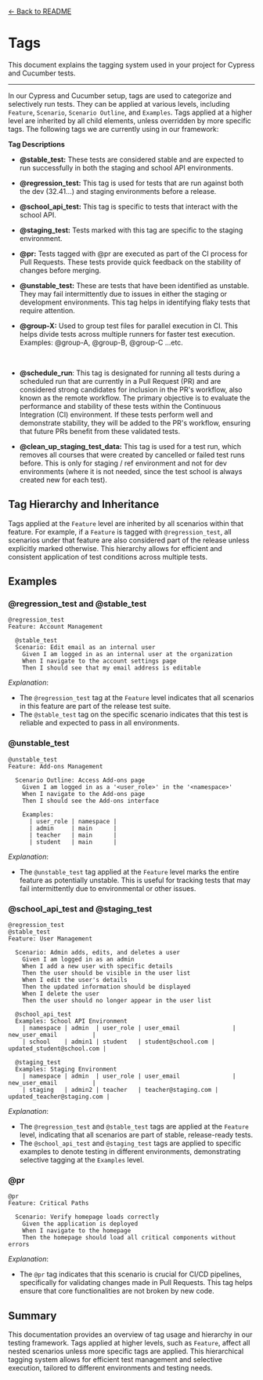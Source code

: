 [← Back to README](../README.md)

# Tags

This document explains the tagging system used in your project for Cypress and Cucumber tests.

---

In our Cypress and Cucumber setup, tags are used to categorize and selectively run tests. They can be applied at various levels, including `Feature`, `Scenario`, `Scenario Outline`, and `Examples`. Tags applied at a higher level are inherited by all child elements, unless overridden by more specific tags. The following tags we are currently using in our framework:

**Tag Descriptions**

- **@stable_test:** These tests are considered stable and are expected to run successfully in both the staging and school API environments.
  <br>

- **@regression_test:** This tag is used for tests that are run against both the dev (32.41...) and staging environments before a release.
  <br>

- **@school_api_test:** This tag is specific to tests that interact with the school API.
  <br>

- **@staging_test:** Tests marked with this tag are specific to the staging environment.
  <br>

- **@pr:** Tests tagged with @pr are executed as part of the CI process for Pull Requests. These tests provide quick feedback on the stability of changes before merging.
  <br>

- **@unstable_test:** These are tests that have been identified as unstable. They may fail intermittently due to issues in either the staging or development environments. This tag helps in identifying flaky tests that require attention.
  <br>

- **@group-X:** Used to group test files for parallel execution in CI. This helps divide tests across multiple runners for faster test execution.
Examples: @group-A, @group-B, @group-C ...etc.

  <br>

- **@schedule_run**: This tag is designated for running all tests during a scheduled run that are currently in a Pull Request (PR) and are considered strong candidates for inclusion in the PR's workflow, also known as the remote workflow. The primary objective is to evaluate the performance and stability of these tests within the Continuous Integration (CI) environment. If these tests perform well and demonstrate stability, they will be added to the PR's workflow, ensuring that future PRs benefit from these validated tests.
  <br>

- **@clean_up_staging_test_data:** This tag is used for a test run, which removes all courses that were created by cancelled or failed test runs before. This is only for staging / ref environment and not for dev environments (where it is not needed, since the test school is always created new for each test).

## Tag Hierarchy and Inheritance

Tags applied at the `Feature` level are inherited by all scenarios within that feature. For example, if a `Feature` is tagged with `@regression_test`, all scenarios under that feature are also considered part of the release unless explicitly marked otherwise. This hierarchy allows for efficient and consistent application of test conditions across multiple tests.

## Examples

### @regression_test and @stable_test

```cucumber
@regression_test
Feature: Account Management

  @stable_test
  Scenario: Edit email as an internal user
    Given I am logged in as an internal user at the organization
    When I navigate to the account settings page
    Then I should see that my email address is editable
```

_Explanation_:

- The `@regression_test` tag at the `Feature` level indicates that all scenarios in this feature are part of the release test suite.
- The `@stable_test` tag on the specific scenario indicates that this test is reliable and expected to pass in all environments.

### @unstable_test

```cucumber
@unstable_test
Feature: Add-ons Management

  Scenario Outline: Access Add-ons page
    Given I am logged in as a '<user_role>' in the '<namespace>'
    When I navigate to the Add-ons page
    Then I should see the Add-ons interface

    Examples:
      | user_role | namespace |
      | admin     | main      |
      | teacher   | main      |
      | student   | main      |
```

_Explanation_:

- The `@unstable_test` tag applied at the `Feature` level marks the entire feature as potentially unstable. This is useful for tracking tests that may fail intermittently due to environmental or other issues.

### @school_api_test and @staging_test

```cucumber
@regression_test
@stable_test
Feature: User Management

  Scenario: Admin adds, edits, and deletes a user
    Given I am logged in as an admin
    When I add a new user with specific details
    Then the user should be visible in the user list
    When I edit the user's details
    Then the updated information should be displayed
    When I delete the user
    Then the user should no longer appear in the user list

  @school_api_test
  Examples: School API Environment
    | namespace | admin  | user_role | user_email               | new_user_email          |
    | school    | admin1 | student   | student@school.com | updated_student@school.com |

  @staging_test
  Examples: Staging Environment
    | namespace | admin  | user_role | user_email               | new_user_email          |
    | staging   | admin2 | teacher   | teacher@staging.com | updated_teacher@staging.com |
```

_Explanation_:

- The `@regression_test` and `@stable_test` tags are applied at the `Feature` level, indicating that all scenarios are part of stable, release-ready tests.
- The `@school_api_test` and `@staging_test` tags are applied to specific examples to denote testing in different environments, demonstrating selective tagging at the `Examples` level.

### @pr

```cucumber
@pr
Feature: Critical Paths

  Scenario: Verify homepage loads correctly
    Given the application is deployed
    When I navigate to the homepage
    Then the homepage should load all critical components without errors
```

_Explanation_:

- The `@pr` tag indicates that this scenario is crucial for CI/CD pipelines, specifically for validating changes made in Pull Requests. This tag helps ensure that core functionalities are not broken by new code.

## Summary

This documentation provides an overview of tag usage and hierarchy in our testing framework. Tags applied at higher levels, such as `Feature`, affect all nested scenarios unless more specific tags are applied. This hierarchical tagging system allows for efficient test management and selective execution, tailored to different environments and testing needs.
